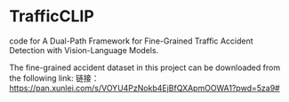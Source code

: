 # TrafficCLIP
code for A Dual-Path Framework for Fine-Grained Traffic Accident Detection with Vision-Language Models.

The fine-grained accident dataset in this project can be downloaded from the following link:
链接：https://pan.xunlei.com/s/VOYU4PzNokb4EjBfQXApmOOWA1?pwd=5za9#

